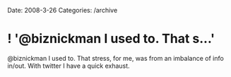 Date: 2008-3-26
Categories: /archive

# ! '@biznickman I used to.  That s...'

@biznickman I used to.  That stress, for me, was from an imbalance of info in/out. With twitter I have a quick exhaust.
